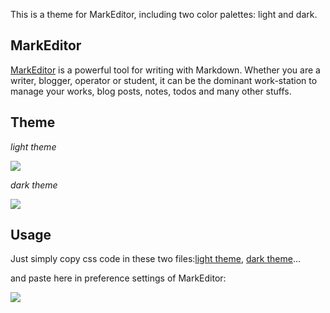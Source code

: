 This is a theme for MarkEditor, including two color palettes: light and dark.

## MarkEditor

[MarkEditor](http://markeditor.com/app/markeditor) is a powerful tool for writing with Markdown. Whether you are a writer, blogger, operator or student, it can be the dominant work-station to manage your works, blog posts, notes, todos and many other stuffs.

## Theme

*light theme*

![](https://raw.githubusercontent.com/greenzorro/MarkEditor-Theme/master/screenshots/light.png)

*dark theme*

![](https://raw.githubusercontent.com/greenzorro/MarkEditor-Theme/master/screenshots/dark.png)

## Usage

Just simply copy css code in these two files:[light theme](https://raw.githubusercontent.com/greenzorro/MarkEditor-Theme/master/theme-light.txt), [dark theme](https://raw.githubusercontent.com/greenzorro/MarkEditor-Theme/master/theme-dark.txt)...

and paste here in preference settings of MarkEditor:

![](https://raw.githubusercontent.com/greenzorro/MarkEditor-Theme/master/screenshots/usage.png)